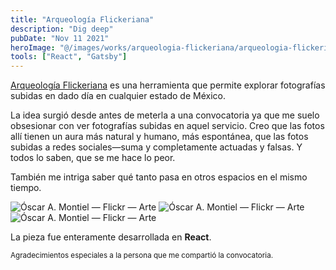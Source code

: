 ```yaml
---
title: "Arqueología Flickeriana"
description: "Dig deep"
pubDate: "Nov 11 2021"
heroImage: "@/images/works/arqueologia-flickeriana/arqueologia-flickeriana-cover.jpg"
tools: ["React", "Gatsby"]
---
```


<a target="_blank" href="https://arqueologia-flickeriana.vercel.app/">Arqueología Flickeriana</a> es una herramienta que permite explorar fotografías subidas en dado día en cualquier estado de México.

La idea surgió desde antes de meterla a una convocatoria ya que me suelo obsesionar con ver fotografías subidas en aquel servicio. Creo que las fotos allí tienen un aura más natural y humano, más espontánea, que las fotos subidas a redes sociales—suma y completamente actuadas y falsas. Y todos lo saben, que se me hace lo peor.

También me intriga saber qué tanto pasa en otros espacios en el mismo tiempo.

<img class="blog-image" src="/images/works/arqueologia-flickeriana/óscar a montiel-flickr-1.png" alt="Óscar A. Montiel — Flickr — Arte">
<img class="blog-image" src="/images/works/arqueologia-flickeriana/óscar a montiel-flickr-2.png" alt="Óscar A. Montiel — Flickr — Arte">
<img class="blog-image" src="/images/works/arqueologia-flickeriana/óscar a montiel-flickr-3.png" alt="Óscar A. Montiel — Flickr — Arte">

La pieza fue enteramente desarrollada en **React**.

<small>Agradecimientos especiales a la persona que me compartió la convocatoria.</small>
